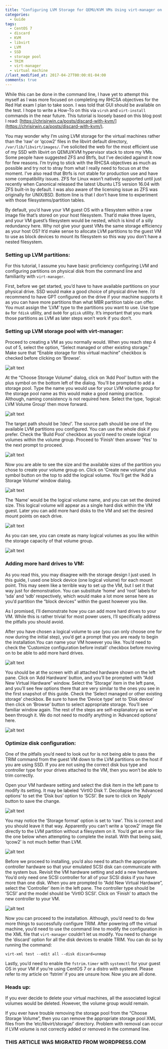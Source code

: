 ```yaml
---
title: "Configuring LVM Storage for QEMU/KVM VMs Using virt-manager on CentOS 7"
categories:
  - Guide
tags:
  - CentOS 7
  - discard
  - KVM
  - libvirt
  - LVM
  - SSD
  - storage pool
  - TRIM
  - virt-manager
  - virtual machine
//last_modified_at: 2017-04-27T00:00:01-04:00       
comments: true
---
```


While this can be done in the command line, I have yet to attempt this myself as I was more focused on completing my RHCSA objectives for the Red Hat exam I plan to take soon. I was told that GUI should be available on the test. I hope to write a How-To on this via `virsh` and `virt-install` commands in the near future. This tutorial is loosely based on this blog post I read: [https://chrisirwin.ca/posts/discard-with-kvm/](https://chrisirwin.ca/posts/discard-with-kvm/).

You may wonder why I’m using LVM storage for the virtual machines rather than the ‘raw’ or ‘qcow2’ files in the libvirt default directory, `/var/lib/libvirt/images/`. I’ve solicited the web for the most efficient use of my SSD with libvirt on QEMU/KVM hypervisor stack to store my VMs. Some people have suggested ZFS and Btrfs, but I’ve decided against it now for few reasons. I’m trying to stick with the RHCSA objectives as much as possible and try not to stray from what I really need to focus on at the moment. I’ve also read that Btrfs is not stable for production use and have some compatibility issues. ZFS for Linux wasn’t natively supported until just recently when Canonical released the latest Ubuntu LTS version 16.04 with ZFS built-in by default. I was also aware of the licensing issue as ZFS was originally for UNIX/BSD. Bottom line is that I don’t have time to experiment with those filesystems/partition tables.

By default, you’d have your VM guest OS with a filesystem within a raw image file that’s stored on your host filesystem. That’d make three layers, and your VM guest’s filesystem would be nested, which is kind of a silly redundancy here. Why not give your guest VMs the same storage efficiency as your host OS? It’d make sense to allocate LVM partitions to the guest VM to use as block devices to mount its filesystem so this way you don’t have a nested filesystem.

### **Setting up LVM partitions:**

For this tutorial, I assume you have basic proficiency configuring LVM and configuring partitions on physical disk from the command line and familiarity with `virt-manager`.

First, before we get started, you’d have to have available partitions on your physical drive. SSD would make a good choice of physical drive here. I’d recommend to have GPT configured on the drive if your machine supports it as you can have more partitions than what MBR partition table can offer. You must assign the ‘LVM’ type to the partitions you want to use. Use type `8e` for `fdisk` utility, and `8e00` for `gdisk` utility. It’s important that you mark those partitions as LVM as later steps won’t work if you don’t.

### **Setting up LVM storage pool with virt-manager:**

Proceed to creating a VM as you normally would. When you reach step 4 out of 5, select the option, “Select managed or other existing storage.” Make sure that “Enable storage for this virtual machine” checkbox is checked before clicking on ‘Browse’.

![alt text][figure-1]

At the “Choose Storage Volume” dialog, click on ‘Add Pool’ button with the plus symbol on the bottom left of the dialog. You’ll be prompted to add a storage pool. Type the name you would use for your LVM volume group for the storage pool name as this would make a good naming practice. Although, naming consistency is not required here. Select the type, ‘logical: LVM Volume Group’ then move forward.

![alt text][figure-2]

The target path should be ‘/dev/<virtual group name>’. The source path should be one of the available LVM partitions you configured. You can use the whole disk if you prefer. Check the ‘Build Pool’ checkbox as you’d need to create logical volumes within the volume group. Proceed to ‘Finish’ then answer ‘Yes’ to the next prompt to proceed.

![alt text][figure-3]

Now you are able to see the size and the available sizes of the partition you chose to create your volume group on. Click on ‘Create new volume’ plus symbol button on the top to add the logical volume. You’ll get the ‘Add a Storage Volume’ window dialog.

![alt text][figure-4]

The ‘Name’ would be the logical volume name, and you can set the desired size. This logical volume will appear as a single hard disk within the VM guest. Later you can add more hard disks to the VM and set the desired mount points on each drive.

![alt text][figure-5]

As you can see, you can create as many logical volumes as you like within the storage capacity of that volume group.

![alt text][figure-6]

### **Adding more hard drives to VM:**

As you read this, you may disagree with the storage design I just used. In this guide, I used one block device (one logical volume) for each mount point. This may seem like a terrible way to set up the VM, but I set it that way just for demonstration. You can substitute ‘home’ and ‘root’ labels for ‘sda’ and ‘sdb’ respectively, which would make a lot more sense here as you’d partition the “block devices” within the guest however you like.

As I promised, I’ll demonstrate how you can add more hard drives to your VM. While this is rather trivial for most power users, I’ll specifically address the pitfalls you should avoid.

After you have chosen a logical volume to use (you can only choose one for now during the initial step), you’d get a prompt that you are ready to begin the installation.You can name your VM however you like. You’d need to check the ‘Customize configuration before install’ checkbox before moving on to be able to add more hard drives.

![alt text][figure-7]

You should be at the screen with all attached hardware shown on the left pane. Click on ‘Add Hardware’ button, and you’ll be prompted with “Add New Virtual Hardware” window. Select the ‘Storage’ item in the left pane, and you’ll see few options there that are very similar to the ones you see in the first snapshot of this guide. Check the ‘Select managed or other existing storage’ checkbox. Be sure to have the ‘Device type’ set to ‘Disk device’ then click on ‘Browse’ button to select appropriate storage. You’ll see familiar window again. The rest of the steps are self-explanatory as we’ve been through it. We do not need to modify anything in ‘Advanced options’ here.

![alt text][figure-8]

### **Optimize disk configuration:**

One of the pitfalls you’d need to look out for is not being able to pass the TRIM command from the guest VM down to the LVM partitions on the host if you are using SSD. If you are not using the correct disk bus type and controller type for your drives attached to the VM, then you won’t be able to trim correctly.

Open your VM hardware setting and select the disk item in the left pane to modify its setting. It may be labeled ‘VirtIO Disk 1’. Decollapse the ‘Advanced options’ to set the ‘Disk bus’ option to ‘SCSI’. Be sure to click on ‘Apply’ button to save the change.

![alt text][figure-9]

You may notice the ‘Storage format’ option is set to ‘raw’. This is correct and you should leave it that way. Apparently you can’t write a ‘qcow2’ image file directly to the LVM partition without a filesystem on it. You’d get an error like the one below when attempting to complete the install. With that being said, ‘qcow2’ is not much better than LVM.

![alt text][figure-10]

Before we proceed to installing, you’d also need to attach the appropriate controller hardware so that your emulated SCSI disk can communicate with the system bus. Revisit the VM hardware setting and add a new hardware. You’d only need one SCSI controller for all of your SCSI disks if you have more than one disk. When you are prompted to “Add New Virtual Hardware”, select the ‘Controller’ item in the left pane. The controller type should be ‘SCSI’ and the model should be ‘VirtIO SCSI’. Click on ‘Finish’ to attach the new controller to your VM.

![alt text][figure-11]

Now you can proceed to the installation. Although, you’d need to do few more things to successfully configure TRIM. After powering off the virtual machine, you’d need to use the command line to modify the configuration in the XML file that `virt-manager` couldn’t let us modify. You need to change the ‘discard’ option for all the disk devices to enable TRIM. You can do so by running the command:

`virt-xml test --edit all --disk discard=unmap`

Lastly, you’d need to enable the `fstrim.timer` with `systemctl` for your guest OS in your VM if you’re using CentOS 7 or a distro with systemd. Please refer to my article on ‘fstrim’ if you are unsure how. Now you are all done.

### **Heads up:**

If you ever decide to delete your virtual machines, all the associated logical volumes would be deleted. However, the volume group would remain.

If you ever have trouble removing the storage pool from the “Choose Storage Volume”, then you can remove the appropriate storage pool XML files from the ‘etc/libvirt/storage/’ directory. Problem with removal can occur if LVM volume is not correctly added or removed in the command line.




[figure-1]: /assets/images/configuring-lvm-storage-for-qemukvm-vms-using-virt-manager-on-centos-7/lvm-storage-pool-1.png "Figure 1"

[figure-2]: /assets/images/configuring-lvm-storage-for-qemukvm-vms-using-virt-manager-on-centos-7/lvm-storage-pool-2.png "Figure 2"

[figure-3]: /assets/images/configuring-lvm-storage-for-qemukvm-vms-using-virt-manager-on-centos-7/lvm-storage-pool-3.png "Figure 3"

[figure-4]: /assets/images/configuring-lvm-storage-for-qemukvm-vms-using-virt-manager-on-centos-7/lvm-storage-pool-4.png "Figure 4"

[figure-5]: /assets/images/configuring-lvm-storage-for-qemukvm-vms-using-virt-manager-on-centos-7/lvm-storage-pool-5.png "Figure 5"

[figure-6]: /assets/images/configuring-lvm-storage-for-qemukvm-vms-using-virt-manager-on-centos-7/lvm-storage-pool-6.png "Figure 6"

[figure-7]: /assets/images/configuring-lvm-storage-for-qemukvm-vms-using-virt-manager-on-centos-7/lvm-storage-pool-7.png "Figure 7"

[figure-8]: /assets/images/configuring-lvm-storage-for-qemukvm-vms-using-virt-manager-on-centos-7/lvm-storage-pool-8.png "Figure 8"

[figure-9]: /assets/images/configuring-lvm-storage-for-qemukvm-vms-using-virt-manager-on-centos-7/lvm-storage-pool-9.png "Figure 9"

[figure-10]: /assets/images/configuring-lvm-storage-for-qemukvm-vms-using-virt-manager-on-centos-7/lvm-storage-pool-10.png "Figure 10"

[figure-11]: /assets/images/configuring-lvm-storage-for-qemukvm-vms-using-virt-manager-on-centos-7/lvm-storage-pool-11.png "Figure 11"


### **THIS ARTICLE WAS MIGRATED FROM WORDPRESS.COM**

